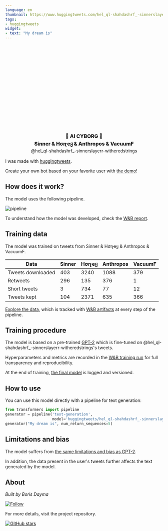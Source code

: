 ```yaml
---
language: en
thumbnail: https://www.huggingtweets.com/hel_ql-shahdashrf_-sinnerslayerr-witheredstrings/1638286821619/predictions.png
tags:
- huggingtweets
widget:
- text: "My dream is"
---
```


<div class="inline-flex flex-col" style="line-height: 1.5;">
    <div class="flex">
        <div
			style="display:inherit; margin-left: 4px; margin-right: 4px; width: 92px; height:92px; border-radius: 50%; background-size: cover; background-image: url(&#39;https://pbs.twimg.com/profile_images/1449201367080386564/GllCx8JB_400x400.jpg&#39;)">
        </div>
        <div
            style="display:inherit; margin-left: 4px; margin-right: 4px; width: 92px; height:92px; border-radius: 50%; background-size: cover; background-image: url(&#39;https://pbs.twimg.com/profile_images/1461790972392656898/e1248oRI_400x400.jpg&#39;)">
        </div>
        <div
            style="display:inherit; margin-left: 4px; margin-right: 4px; width: 92px; height:92px; border-radius: 50%; background-size: cover; background-image: url(&#39;https://pbs.twimg.com/profile_images/1457045233783701504/fnjAg6lH_400x400.jpg&#39;)">
        </div>
    </div>
    <div style="text-align: center; margin-top: 3px; font-size: 16px; font-weight: 800">🤖 AI CYBORG 🤖</div>
    <div style="text-align: center; font-size: 16px; font-weight: 800">Sinner & Hσɳҽყ & Anthropos & VacuumF</div>
    <div style="text-align: center; font-size: 14px;">@hel_ql-shahdashrf_-sinnerslayerr-witheredstrings</div>
</div>

I was made with [huggingtweets](https://github.com/borisdayma/huggingtweets).

Create your own bot based on your favorite user with [the demo](https://colab.research.google.com/github/borisdayma/huggingtweets/blob/master/huggingtweets-demo.ipynb)!

## How does it work?

The model uses the following pipeline.

![pipeline](https://github.com/borisdayma/huggingtweets/blob/master/img/pipeline.png?raw=true)

To understand how the model was developed, check the [W&B report](https://wandb.ai/wandb/huggingtweets/reports/HuggingTweets-Train-a-Model-to-Generate-Tweets--VmlldzoxMTY5MjI).

## Training data

The model was trained on tweets from Sinner & Hσɳҽყ & Anthropos & VacuumF.

| Data | Sinner | Hσɳҽყ | Anthropos | VacuumF |
| --- | --- | --- | --- | --- |
| Tweets downloaded | 403 | 3240 | 1088 | 379 |
| Retweets | 296 | 135 | 376 | 1 |
| Short tweets | 3 | 734 | 77 | 12 |
| Tweets kept | 104 | 2371 | 635 | 366 |

[Explore the data](https://wandb.ai/wandb/huggingtweets/runs/2fhsvt3r/artifacts), which is tracked with [W&B artifacts](https://docs.wandb.com/artifacts) at every step of the pipeline.

## Training procedure

The model is based on a pre-trained [GPT-2](https://huggingface.co/gpt2) which is fine-tuned on @hel_ql-shahdashrf_-sinnerslayerr-witheredstrings's tweets.

Hyperparameters and metrics are recorded in the [W&B training run](https://wandb.ai/wandb/huggingtweets/runs/2kjvpfsa) for full transparency and reproducibility.

At the end of training, [the final model](https://wandb.ai/wandb/huggingtweets/runs/2kjvpfsa/artifacts) is logged and versioned.

## How to use

You can use this model directly with a pipeline for text generation:

```python
from transformers import pipeline
generator = pipeline('text-generation',
                     model='huggingtweets/hel_ql-shahdashrf_-sinnerslayerr-witheredstrings')
generator("My dream is", num_return_sequences=5)
```

## Limitations and bias

The model suffers from [the same limitations and bias as GPT-2](https://huggingface.co/gpt2#limitations-and-bias).

In addition, the data present in the user's tweets further affects the text generated by the model.

## About

*Built by Boris Dayma*

[![Follow](https://img.shields.io/twitter/follow/borisdayma?style=social)](https://twitter.com/intent/follow?screen_name=borisdayma)

For more details, visit the project repository.

[![GitHub stars](https://img.shields.io/github/stars/borisdayma/huggingtweets?style=social)](https://github.com/borisdayma/huggingtweets)
